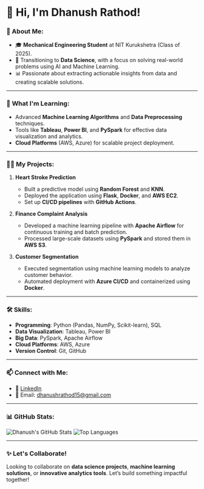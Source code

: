 # 👋 Hi, I'm Dhanush Rathod!

### 🚀 About Me:
- 🎓 **Mechanical Engineering Student** at NIT Kurukshetra (Class of 2025).
- 🌟 Transitioning to **Data Science**, with a focus on solving real-world problems using AI and Machine Learning.
- 📊 Passionate about extracting actionable insights from data and creating scalable solutions.

---

### 🌱 **What I'm Learning:**
- Advanced **Machine Learning Algorithms** and **Data Preprocessing** techniques.
- Tools like **Tableau**, **Power BI**, and **PySpark** for effective data visualization and analytics.
- **Cloud Platforms** (AWS, Azure) for scalable project deployment.

---

### 🧑‍💻 **My Projects:**
1. **Heart Stroke Prediction**
   - Built a predictive model using **Random Forest** and **KNN**.
   - Deployed the application using **Flask**, **Docker**, and **AWS EC2**.
   - Set up **CI/CD pipelines** with **GitHub Actions**.

2. **Finance Complaint Analysis**
   - Developed a machine learning pipeline with **Apache Airflow** for continuous training and batch prediction.
   - Processed large-scale datasets using **PySpark** and stored them in **AWS S3**.

3. **Customer Segmentation**
   - Executed segmentation using machine learning models to analyze customer behavior.
   - Automated deployment with **Azure CI/CD** and containerized using **Docker**.

---

### 🛠️ **Skills:**
- **Programming**: Python (Pandas, NumPy, Scikit-learn), SQL
- **Data Visualization**: Tableau, Power BI
- **Big Data**: PySpark, Apache Airflow
- **Cloud Platforms**: AWS, Azure
- **Version Control**: Git, GitHub

---

### 📫 **Connect with Me:**
- 💼 [LinkedIn](https://linkedin.com/in/dhanushrathod)
- 📧 Email: dhanushrathod15@gmail.com

---

### 📊 **GitHub Stats:**

![Dhanush's GitHub Stats](https://github-readme-stats.vercel.app/api?username=DhanushRathod&show_icons=true&theme=radical)
![Top Languages](https://github-readme-stats.vercel.app/api/top-langs/?username=DhanushRathod&layout=compact&theme=radical)

---

### ✨ **Let's Collaborate!**
Looking to collaborate on **data science projects**, **machine learning solutions**, or **innovative analytics tools**. Let’s build something impactful together!
